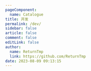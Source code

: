 ```yaml
---
pageComponent: 
  name: Catalogue
title: 开发
permalink: /dev/
sidebar: false
article: false
comment: false
editLink: false
author: 
  name: ReturnTmp
  link: https://github.com/ReturnTmp
date: 2023-08-09 09:13:15
---
```

